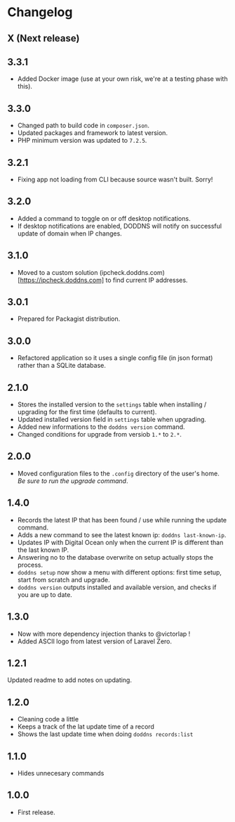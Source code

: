 # Changelog

## X (Next release)

## 3.3.1

-   Added Docker image (use at your own risk, we're at a testing phase with this).

## 3.3.0

-   Changed path to build code in `composer.json`.
-   Updated packages and framework to latest version.
-   PHP minimum version was updated to `7.2.5`.

## 3.2.1

-   Fixing app not loading from CLI because source wasn't built. Sorry!

## 3.2.0

-   Added a command to toggle on or off desktop notifications.
-   If desktop notifications are enabled, DODDNS will notify on successful update of domain when IP changes.

## 3.1.0

-   Moved to a custom solution (ipcheck.doddns.com)[https://ipcheck.doddns.com] to find current IP addresses.

## 3.0.1

-   Prepared for Packagist distribution.

## 3.0.0

-   Refactored application so it uses a single config file (in json format) rather than a SQLite database.

## 2.1.0

-   Stores the installed version to the `settings` table when installing / upgrading for the first time (defaults to current).
-   Updated installed version field in `settings` table when upgrading.
-   Added new informations to the `doddns version` command.
-   Changed conditions for upgrade from versiob `1.*` to `2.*`.

## 2.0.0

-   Moved configuration files to the `.config` directory of the user's home. _Be sure to run the upgrade command_.

## 1.4.0

-   Records the latest IP that has been found / use while running the update command.
-   Adds a new command to see the latest known ip: `doddns last-known-ip`.
-   Updates IP with Digital Ocean only when the current IP is different than the last known IP.
-   Answering no to the database overwrite on setup actually stops the process.
-   `doddns setup` now show a menu with different options: first time setup, start from scratch and upgrade.
-   `doddns version` outputs installed and available version, and checks if you are up to date.

## 1.3.0

-   Now with more dependency injection thanks to @victorlap !
-   Added ASCII logo from latest version of Laravel Zero.

## 1.2.1

Updated readme to add notes on updating.

## 1.2.0

-   Cleaning code a little
-   Keeps a track of the lat update time of a record
-   Shows the last update time when doing `doddns records:list`

## 1.1.0

-   Hides unnecesary commands

## 1.0.0

-   First release.
